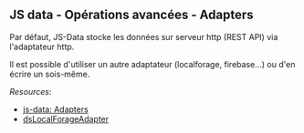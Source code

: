 ## JS data - Opérations avancées - Adapters

Par défaut, JS-Data stocke les données sur serveur http (REST API) via l'adaptateur http.

Il est possible d'utiliser un autre adaptateur (localforage, firebase...) ou d'en écrire un sois-même.

*Resources*:

* [js-data: Adapters](http://www.js-data.io/docs/working-with-adapters)
* [dsLocalForageAdapter](http://www.js-data.io/v2.8/docs/dslocalforageadapter)
